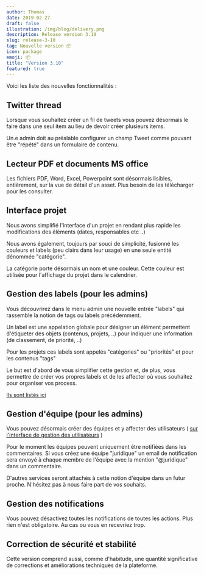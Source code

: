 ```yaml
---
author: Thomas
date: 2019-02-27
draft: false
illustration: /img/blog/delivery.png
description: Release version 3.10
slug: release-3-10
tag: Nouvelle version 📦 
icon: package
emoji: 📦
title: "Version 3.10"
featured: true
---
```


Voici les liste des nouvelles fonctionnalités : 

## Twitter thread

Lorsque vous souhaitez créer un fil de tweets vous pouvez désormais le faire dans une seul item au lieu de devoir créer plusieurs items.

Un.e admin doit au préalable configurer un champ Tweet comme pouvant être "répété" dans un formulaire de contenu.

## Lecteur PDF et documents MS office

Les fichiers PDF, Word, Excel, Powerpoint sont désormais lisibles, entièrement, sur la vue de détail d'un asset. Plus besoin de les télécharger pour les consulter.

## Interface projet

Nous avons simplifié l'interface d'un projet en rendant plus rapide les modifications des éléments (dates, responsables etc ..)

Nous avons également, toujours par souci de simplicité, fusionné les couleurs et labels (peu clairs dans leur usage) en une seule entité dénommée "catégorie".

La catégorie porte désormais un nom et une couleur. Cette couleur est utilisée pour l'affichage du projet dans le calendrier.


## Gestion des labels (pour les admins)

Vous découvrirez dans le menu admin une nouvelle entrée "labels" qui rassemble la notion de tags ou labels précédemment.

Un label est une appelation globale pour désigner un élément permettent d'étiqueter des objets (contenus, projets, ..) pour indiquer une information (de classement, de priorité, ..)

Pour les projets ces labels sont appelés "catégories" ou "priorités" et pour les contenus "tags"

Le but est d'abord de vous simplifier cette gestion et, de plus, vous permettre de créer vos propres labels et de les affecter où vous souhaitez pour organiser vos process.

[Ils sont listés ici](https://app.pilot.pm/labels/)

## Gestion d'équipe (pour les admins)

Vous pouvez désormais créer des équipes et y affecter des utilisateurs ( [sur l'interface de gestion des utilisateurs](https://app.pilot.pm/users/actives) )

Pour le moment les équipes peuvent uniquement être notifiées dans les commentaires. Si vous créez une équipe "juridique" un email de notification sera envoyé à chaque membre de l'équipe avec la mention "@juridique" dans un commentaire.

D'autres services seront attachés à cette notion d'équipe dans un futur proche. N'hésitez pas à nous faire part de vos souhaits.


## Gestion des notifications

Vous pouvez désactivez toutes les notifications de toutes les actions. Plus rien n'est obligatoire. Au cas ou vous en recevriez trop.



## Correction de sécurité et stabilité

Cette version comprend aussi, comme d'habitude, une quantité significative de corrections et améliorations techniques de la plateforme.



